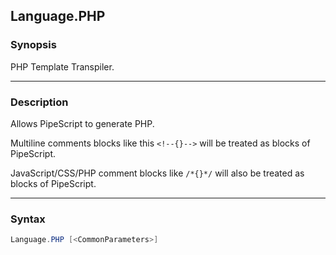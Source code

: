 Language.PHP
------------

### Synopsis
PHP Template Transpiler.

---

### Description

Allows PipeScript to generate PHP.

Multiline comments blocks like this ```<!--{}-->``` will be treated as blocks of PipeScript.

JavaScript/CSS/PHP comment blocks like ```/*{}*/``` will also be treated as blocks of PipeScript.

---

### Syntax
```PowerShell
Language.PHP [<CommonParameters>]
```
